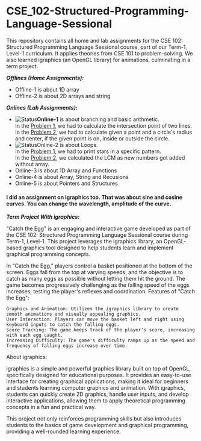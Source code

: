 # CSE_102-Structured-Programming-Language-Sessional
This repository contains all home and lab assignments for the CSE 102: Structured Programming Language Sessional course, part of our Term-1, Level-1 curriculum. It applies theories from CSE 101 to problem-solving. We also learned igraphics (an OpenGL library) for animations, culminating in a term project.


<i><b>Offlines (Home Assignments):</b></i>

* Offline-1 is about 1D array
* Offline-2 is about 2D arrays and string

<i><b>Onlines (Lab Assignments):</b></i>

* ![Status](https://img.shields.io/badge/Status-Active-brightgreen)<b>Online-1</b> is about branching and basic arithmetic.<br>
  In the <u>Problem 1</u>, we had to calculate the intersection point of two lines.<br>
  In the <u>Problem 2</u>, we had to calculate given a point and a circle's radius and center, if the given point is on, inside or outside the circle.
* ![Status](https://img.shields.io/badge/Status-Active-brightgreen)Online-2 is about Loops. <br>
  In the <u>Problem 1</u>, we had to print stars in a specific pattern. <br>
  In the <u>Problem 2</u>, we calculated the LCM as new numbers got added without array.
* Online-3 is about 1D Array and Functions
* Online-4 is about Array, String and Recusions
* Online-5 is about Pointers and Structures

#### I did an assignment on igraphics too. That was about sine and cosine curves. You can change the wavelength, amplitude of the curve. ####

<i><b>Term Project With igraphics:</b></i>

"Catch the Egg" is an engaging and interactive game developed as part of the CSE 102: Structured Programming Language Sessional course during Term-1, Level-1. This project leverages the igraphics library, an OpenGL-based graphics tool designed to help students learn and implement graphical programming concepts.

In "Catch the Egg," players control a basket positioned at the bottom of the screen. Eggs fall from the top at varying speeds, and the objective is to catch as many eggs as possible without letting them hit the ground. The game becomes progressively challenging as the falling speed of the eggs increases, testing the player's reflexes and coordination.
Features of "Catch the Egg":

    Graphics and Animation: Utilizes the igraphics library to create smooth animations and visually appealing graphics.
    User Interaction: Players can move the basket left and right using keyboard inputs to catch the falling eggs.
    Score Tracking: The game keeps track of the player's score, increasing with each egg caught.
    Increasing Difficulty: The game's difficulty ramps up as the speed and frequency of falling eggs increase over time.

About igraphics:

igraphics is a simple and powerful graphics library built on top of OpenGL, specifically designed for educational purposes. It provides an easy-to-use interface for creating graphical applications, making it ideal for beginners and students learning computer graphics and animation. With igraphics, students can quickly create 2D graphics, handle user inputs, and develop interactive applications, allowing them to apply theoretical programming concepts in a fun and practical way.

This project not only reinforces programming skills but also introduces students to the basics of game development and graphical programming, providing a well-rounded learning experience.
